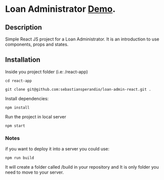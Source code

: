 # Loan Administrator [Demo](https://gifted-haibt-945b55.netlify.app/).

## Description

Simple React JS project for a Loan Administrator. It is an introduction to use components, props and states.

## Installation

Inside you project folder (i.e: /react-app)
    
    cd react-app
    
    git clone git@github.com:sebastiansperandio/loan-admin-react.git .

Install dependencies:

    npm install

Run the project in local server

    npm start

### Notes

if you want to deploy it into a server you could use:

    npm run build

It will create a folder called /build in your repository and It is only folder you need to move to your server.

